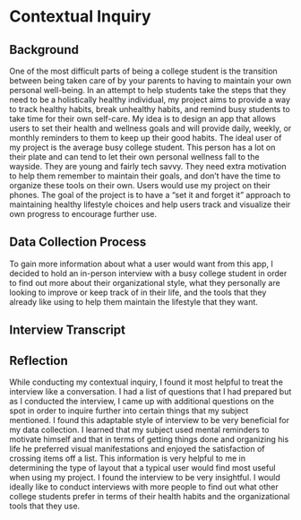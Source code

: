# Contextual Inquiry

## Background
One of the most difficult parts of being a college student is the transition between being taken care of by your parents to having to maintain your own personal well-being. In an attempt to help students take the steps that they need to be a holistically healthy individual, my project aims to provide a way to track healthy habits, break unhealthy habits, and remind busy students to take time for their own self-care. My idea is to design an app that allows users to set their health and wellness goals and will provide daily, weekly, or monthly reminders to them to keep up their good habits. The ideal user of my project is the average busy college student. This person has a lot on their plate and can tend to let their own personal wellness fall to the wayside. They are young and fairly tech savvy. They need extra motivation to help them remember to maintain their goals, and don’t have the time to organize these tools on their own. Users would use my project on their phones. The goal of the project is to have a “set it and forget it” approach to maintaining healthy lifestyle choices and help users track and visualize their own progress to encourage further use.

## Data Collection Process
To gain more information about what a user would want from this app, I decided to hold an in-person interview with a busy college student in order to find out more about their organizational style, what they personally are looking to improve or keep track of in their life, and the tools that they already like using to help them maintain the lifestyle that they want.

## Interview Transcript

## Reflection
While conducting my contextual inquiry, I found it most helpful to treat the interview like a conversation. I had a list of questions that I had prepared but as I conducted the interview, I came up with additional questions on the spot in order to inquire further into certain things that my subject mentioned. I found this adaptable style of interview to be very beneficial for my data collection. I learned that my subject used mental reminders to motivate himself and that in terms of getting things done and organizing his life he preferred visual manifestations and enjoyed the satisfaction of crossing items off a list. This information is very helpful to me in determining the type of layout that a typical user would find most useful when using my project. I found the interview to be very insightful. I would ideally like to conduct interviews with more people to find out what other college students prefer in terms of their health habits and the organizational tools that they use. 

